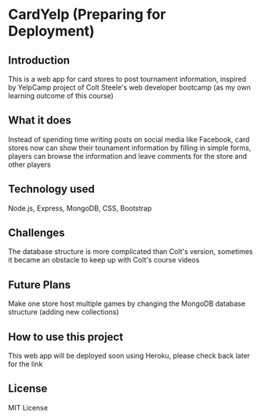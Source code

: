 # CardYelp (Preparing for Deployment)
## Introduction
This is a web app for card stores to post tournament information, inspired by YelpCamp project of Colt Steele's web developer bootcamp (as my own learning outcome of this course)

## What it does
Instead of spending time writing posts on social media like Facebook, card stores now can show their tounament information by filling in simple forms, players can browse the information and leave comments for the store and other players

## Technology used
Node.js, Express, MongoDB, CSS, Bootstrap

## Challenges
The database structure is more complicated than Colt's version, sometimes it became an obstacle to keep up with Colt's course videos

## Future Plans
Make one store host multiple games by changing the MongoDB database structure (adding new collections)

## How to use this project
This web app will be deployed soon using Heroku, please check back later for the link

## License
MIT License
